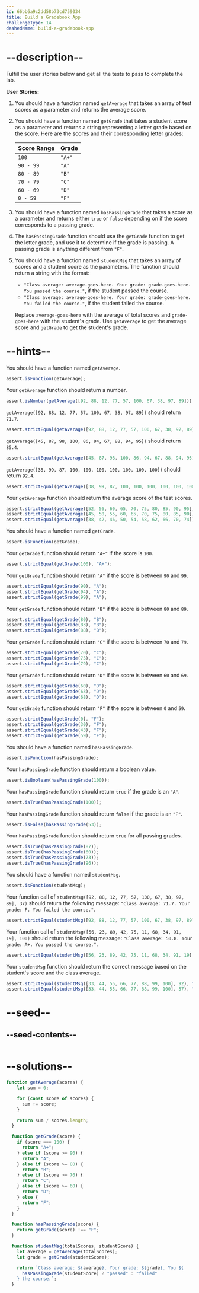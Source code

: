 ```yaml
---
id: 66bb6a9c2dd58b73cd759034
title: Build a Gradebook App
challengeType: 14
dashedName: build-a-gradebook-app
---
```


# --description--

Fulfill the user stories below and get all the tests to pass to complete the lab.

**User Stories:**

1. You should have a function named `getAverage` that takes an array of test scores as a parameter and returns the average score.
1. You should have a function named `getGrade` that takes a student score as a parameter and returns a string representing a letter grade based on the score. Here are the scores and their corresponding letter grades:

    | Score Range | Grade  |
    | ----------- | ------ |
    | `100`       | `"A+"` |
    | `90 - 99`   | `"A"`  |
    | `80 - 89`   | `"B"`  |
    | `70 - 79`   | `"C"`  |
    | `60 - 69`   | `"D"`  |
    | `0 - 59`    | `"F"`  |

1. You should have a function named `hasPassingGrade` that takes a score as a parameter and returns either `true` or `false` depending on if the score corresponds to a passing grade.
1. The `hasPassingGrade` function should use the `getGrade` function to get the letter grade, and use it to determine if the grade is passing. A passing grade is anything different from `"F"`.
1. You should have a function named `studentMsg` that takes an array of scores and a student score as the parameters. The function should return a string with the format:

    - `"Class average: average-goes-here. Your grade: grade-goes-here. You passed the course."`, if the student passed the course.
    - `"Class average: average-goes-here. Your grade: grade-goes-here. You failed the course."`, if the student failed the course.

    Replace `average-goes-here` with the average of total scores and `grade-goes-here` with the student's grade. Use `getAverage` to get the average score and `getGrade` to get the student's grade.

# --hints--

You should have a function named `getAverage`.

```js
assert.isFunction(getAverage);
```

Your `getAverage` function should return a number.

```js
assert.isNumber(getAverage([92, 88, 12, 77, 57, 100, 67, 38, 97, 89]));
```

`getAverage([92, 88, 12, 77, 57, 100, 67, 38, 97, 89])` should return `71.7`.

```js
assert.strictEqual(getAverage([92, 88, 12, 77, 57, 100, 67, 38, 97, 89]), 71.7);
```

`getAverage([45, 87, 98, 100, 86, 94, 67, 88, 94, 95])` should return `85.4`.

```js
assert.strictEqual(getAverage([45, 87, 98, 100, 86, 94, 67, 88, 94, 95]), 85.4);
```

`getAverage([38, 99, 87, 100, 100, 100, 100, 100, 100, 100])` should return `92.4`.

```js
assert.strictEqual(getAverage([38, 99, 87, 100, 100, 100, 100, 100, 100, 100]), 92.4);
```

Your `getAverage` function should return the average score of the test scores.

```js
assert.strictEqual(getAverage([52, 56, 60, 65, 70, 75, 80, 85, 90, 95]), 72.8);
assert.strictEqual(getAverage([45, 50, 55, 60, 65, 70, 75, 80, 85, 90]), 67.5);
assert.strictEqual(getAverage([38, 42, 46, 50, 54, 58, 62, 66, 70, 74]), 56);
```

You should have a function named `getGrade`.

```js
assert.isFunction(getGrade);
```

Your `getGrade` function should return `"A+"` if the score is `100`.

```js
assert.strictEqual(getGrade(100), "A+");
```

Your `getGrade` function should return `"A"` if the score is between `90` and `99`.

```js
assert.strictEqual(getGrade(90), "A");
assert.strictEqual(getGrade(94), "A");
assert.strictEqual(getGrade(99), "A");
```

Your `getGrade` function should return `"B"` if the score is between `80` and `89`.

```js
assert.strictEqual(getGrade(80), "B");
assert.strictEqual(getGrade(83), "B");
assert.strictEqual(getGrade(88), "B");
```

Your `getGrade` function should return `"C"` if the score is between `70` and `79`.

```js
assert.strictEqual(getGrade(70), "C");
assert.strictEqual(getGrade(75), "C");
assert.strictEqual(getGrade(79), "C");
```

Your `getGrade` function should return `"D"` if the score is between `60` and `69`.

```js
assert.strictEqual(getGrade(60), "D");
assert.strictEqual(getGrade(63), "D");
assert.strictEqual(getGrade(68), "D");
```

Your `getGrade` function should return `"F"` if the score is between `0` and `59`.

```js
assert.strictEqual(getGrade(0), "F");
assert.strictEqual(getGrade(30), "F");
assert.strictEqual(getGrade(43), "F");
assert.strictEqual(getGrade(59), "F");
```


You should have a function named `hasPassingGrade`.

```js
assert.isFunction(hasPassingGrade);
```

Your `hasPassingGrade` function should return a boolean value.

```js
assert.isBoolean(hasPassingGrade(100));
```

Your `hasPassingGrade` function should return `true` if the grade is an `"A"`.

```js
assert.isTrue(hasPassingGrade(100));
```

Your `hasPassingGrade` function should return `false` if the grade is an `"F"`.

```js
assert.isFalse(hasPassingGrade(53));
```

Your `hasPassingGrade` function should return `true` for all passing grades.

```js
assert.isTrue(hasPassingGrade(87));
assert.isTrue(hasPassingGrade(60));
assert.isTrue(hasPassingGrade(73));
assert.isTrue(hasPassingGrade(96));
```

You should have a function named `studentMsg`.

```js
assert.isFunction(studentMsg);
```

Your function call of `studentMsg([92, 88, 12, 77, 57, 100, 67, 38, 97, 89], 37)` should return the following message: `"Class average: 71.7. Your grade: F. You failed the course."`.

```js
assert.strictEqual(studentMsg([92, 88, 12, 77, 57, 100, 67, 38, 97, 89], 37), "Class average: 71.7. Your grade: F. You failed the course.");
```

Your function call of `studentMsg([56, 23, 89, 42, 75, 11, 68, 34, 91, 19], 100)` should return the following message: `"Class average: 50.8. Your grade: A+. You passed the course."`.

```js
assert.strictEqual(studentMsg([56, 23, 89, 42, 75, 11, 68, 34, 91, 19], 100), "Class average: 50.8. Your grade: A+. You passed the course.");
```

Your `studentMsg` function should return the correct message based on the student's score and the class average.

```js
assert.strictEqual(studentMsg([33, 44, 55, 66, 77, 88, 99, 100], 92), "Class average: 70.25. Your grade: A. You passed the course.");
assert.strictEqual(studentMsg([33, 44, 55, 66, 77, 88, 99, 100], 57), "Class average: 70.25. Your grade: F. You failed the course.");
```


# --seed--

## --seed-contents--

```js

```

# --solutions--

```js
function getAverage(scores) {
    let sum = 0;

    for (const score of scores) {
      sum += score;
    }

    return sum / scores.length;
  }

  function getGrade(score) {
    if (score === 100) {
      return "A+";
    } else if (score >= 90) {
      return "A";
    } else if (score >= 80) {
      return "B";
    } else if (score >= 70) {
      return "C";
    } else if (score >= 60) {
      return "D";
    } else {
      return "F";
    }
  }

  function hasPassingGrade(score) {
    return getGrade(score) !== "F";
  }

  function studentMsg(totalScores, studentScore) {
    let average = getAverage(totalScores);
    let grade = getGrade(studentScore);

    return `Class average: ${average}. Your grade: ${grade}. You ${
      hasPassingGrade(studentScore) ? "passed" : "failed"
    } the course.`;
  }
```
